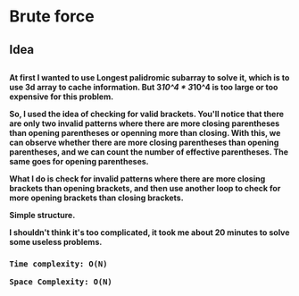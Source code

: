 # Brute force

<h2>Idea<h2>

<h4>

At first I wanted to use Longest palidromic subarray to solve it, which is to use 3d array to cache information. But 3*10^4 * 3*10^4   is too large or too expensive for this problem.

So, I used the idea of checking for valid brackets.
You'll notice that there are only two invalid patterns where there are more closing parentheses than opening parentheses or openning more than closing. With this, we can observe whether there are more closing parentheses than opening parentheses, and we can count the number of effective parentheses.
The same goes for opening parentheses.

What I do is check for invalid patterns where there are more closing brackets than opening brackets, and then use another loop to check for more opening brackets than closing brackets.

Simple structure.

I shouldn't think it's too complicated, it took me about 20 minutes to solve some useless problems.

<h4>

<h3>

    Time complexity: O(N) 

    Space Complexity: O(N)

<h3>


